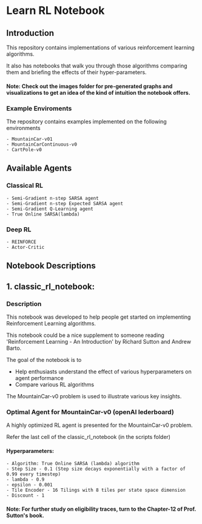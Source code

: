 # Learn RL Notebook

## Introduction
This repository contains implementations of various reinforcement learning algorithms.

It also has notebooks that walk you through those algorithms comparing them and briefing the effects of their hyper-parameters.

#### Note: Check out the images folder for pre-generated graphs and visualizations to get an idea of the kind of intuition the notebook offers.

### Example Enviroments
The repository contains examples implemented on the following environments

    - MountainCar-v01
    - MountainCarContinuous-v0
    - CartPole-v0

## Available Agents

### Classical RL
    - Semi-Gradient n-step SARSA agent
    - Semi-Gradient n-step Expected SARSA agent
    - Semi-Gradient Q-Learning agent
    - True Online SARSA(lambda)

### Deep RL 
    - REINFORCE
    - Actor-Critic


## Notebook Descriptions

## 1. classic_rl_notebook:
### Description
This notebook was developed to help people get started on implementing Reinforcement Learning algorithms.

This notebook could be a nice supplement to someone reading 'Reinforcement Learning - An Introduction' by Richard Sutton and Andrew Barto.

The goal of the notebook is to

- Help enthusiasts understand the effect of various hyperparameters on agent performance
- Compare various RL algorithms

The MountainCar-v0 problem is used to illustrate various key insights.

### Optimal Agent for MountainCar-v0 (openAI lederboard)
A highly optimized RL agent is presented for the MountainCar-v0 problem.

Refer the last cell of the classic_rl_notebook (in the scripts folder)

#### Hyperparameters:

    - Algorithm: True Online SARSA (lambda) algorithm
    - Step Size - 0.1 (Step size decays exponentially with a factor of 0.99 every timestep)
    - lambda - 0.9
    - epsilon - 0.001
    - Tile Encoder - 16 Tilings with 8 tiles per state space dimension
    - Discount - 1
    

#### Note: For further study on eligibility traces, turn to the Chapter-12 of Prof. Sutton's book.


